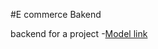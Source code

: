 #E commerce Bakend

backend for a project -[Model link](https://app.eraser.io/workspace/YtPqZ1VogxGy1jzIDkzj)

